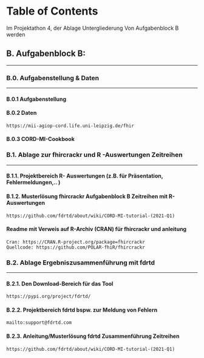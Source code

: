 # Table of Contents 
Im Projektathon 4, der Ablage Untergliederung Von Aufgabenblock B werden
## B.      Aufgabenblock B: 
---
### B.0.             Aufgabenstellung & Daten 
---
#### B.0.1            Aufgabenstellung

#### B.0.2            Daten

    https://mii-agiop-cord.life.uni-leipzig.de/fhir

#### B.0.3            CORD-MI-Cookbook

### B.1.             Ablage zur fhircrackr und R -Auswertungen Zeitreihen 
---
#### B.1.1.           Projektbereich R- Auswertungen (z.B. für Präsentation, Fehlermeldungen,.. )

#### B.1.2.           Musterlösung fhircrackr Aufgabenblock B Zeitreihen mit R-Auswertungen

    https://github.com/fdrtd/about/wiki/CORD-MI-tutorial-(2021-Q1)

#### Readme mit Verweis auf R-Archiv (CRAN) für fhircrackr und anleitung

    Cran: https://CRAN.R-project.org/package=fhircrackr
    Quellcode: https://github.com/POLAR-fhiR/fhircrackr

### B.2.             Ablage Ergebniszusammenführung mit fdrtd 
---
#### B.2.1.           Den Download-Bereich für das Tool 

    https://pypi.org/project/fdrtd/

#### B.2.2.           Projektbereich fdrtd bspw. zur Meldung von Fehlern

    mailto:support@fdrtd.com

#### B.2.3.           Anleitung/Musterlösung fdrtd Zusammenführung Zeitreihen

    https://github.com/fdrtd/about/wiki/CORD-MI-tutorial-(2021-Q1)
